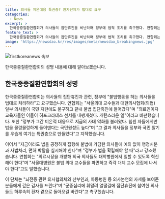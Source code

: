 ```yaml
---
title: 의사들 미온대응 특권층? 환자단체가 법대로 요구
categories:
  - News
excerpt: >
  한국중증질환연합회가 의사들의 집단휴진을 비난하며 정부에 법적 조치를 촉구했다. 연합회는 의료인들의 행동을 비난하고, 불법 집단휴진에 대한 행정처분과 사법처리를 요구했으며, 서울대병원을 비롯한 의료계의 혁신과 외국 의사들의 채용을 촉구했다. 또한, 불법 행위를 하지 않은 의료인들에게는 감사의 인사를 전하고, 환자 곁으로 돌아오도록 촉구했다.
feature_text: >
  한국중증질환연합회가 의사들의 집단휴진을 비난하며 정부에 법적 조치를 촉구했다. 연합회는 의료인들의 행동을 비난하고, 불법 집단휴진에 대한 행정처분과 사법처리를 요구했으며, 서울대병원을 비롯한 의료계의 혁신과 외국 의사들의 채용을 촉구했다. 또한, 불법 행위를 하지 않은 의료인들에게는 감사의 인사를 전하고, 환자 곁으로 돌아오도록 촉구했다.
image: 'https://newsdao.kr/res/images/meta/newsdao_breakingnews.jpg'
---
```


<p><img src="https://newsdao.kr/res/images/meta/newsdao_breakingnews.jpg" alt="firstkoreanews 속보" /></p>

<p>한국중증질환연합회의 성명 내용에 대해 알아보겠습니다.</p>

<h2 data-ke-size="size26">한국중증질환연합회의 성명</h2>

<p>한국중증질환연합회는 의사들의 집단휴진과 관련, 정부에 "불법행동을 하는 의사들을 법대로 처리하라"고 요구했습니다. 연합회는 "서울의대 교수들과 대한의사협회(의협) 일부 의사들이 국민 지탄에도 불구하고 끝내 불법 집단휴진에 들어갔다"며 "의료인이자 교육자들인 이들이 히포크라테스 선서를 내팽개쳤다. 개탄스러운 일"이라고 비판했습니다. 또한 "정부가 그간 미온적 대응으로 지금의 사태 악화를 불러왔다. 힘센 자들에게만 법을 물렁물렁하게 들이댄다는 국민원성도 높다"며 "그 결과 의사들을 정부와 국민 알기를 우습게 여기는 특권층으로 만들었다"고 지적했습니다.</p>

<p>이어서 "지금이라도 법을 공정하게 집행해 불법에 가담한 의사들에 예외 없이 행정처분과 사법처리, 면허 박탈을 실시해야 한다"며 "정부가 법을 확립해야 할 때"라고 강조했습니다. 연합회는 "의료시장을 개방해 외국 의사들도 대학병원에서 일할 수 있도록 혁신해야 한다"며 "서울대병원은 불법 의대 교수들을 파면하고 즉각 대체 교수 모집에 나서야 한다"고도 말했습니다.</p>

<p>이 단체는 "뇌전증 관련 의사협의체와 산부인과, 아동병원 등 의사본연의 자세를 보여준 분들에게 깊은 감사를 드린다"며 "군중심리에 휘말려 얼떨결에 집단휴진에 참여한 의사들도 하루속히 환자 곁으로 돌아오길 바란다"고 촉구했습니다.</p>

<p data-ke-size="size16">&nbsp;</p>

